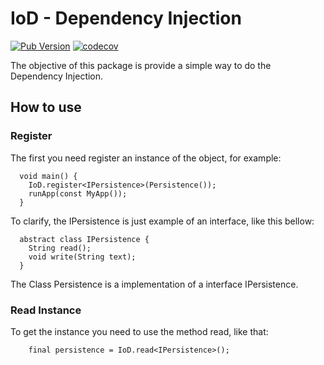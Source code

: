 # IoD - Dependency Injection

[![Pub Version](https://img.shields.io/pub/v/badges?color=blueviolet)](https://pub.dev/packages/iod)
[![codecov](https://codecov.io/github/yohantsn/IoD/branch/master/graph/badge.svg?token=BEX1A1NUG7)](https://codecov.io/github/yohantsn/IoD)



The objective of this package is provide a simple way to do the Dependency Injection.

## How to use
### Register
The first you need register an instance of the object, for example:
```
  void main() {
    IoD.register<IPersistence>(Persistence());
    runApp(const MyApp());
  }
```
To clarify, the IPersistence is just example of an interface, like this bellow:
```
  abstract class IPersistence {
    String read();
    void write(String text);
  }
```

The Class Persistence is a implementation of a interface IPersistence.

### Read Instance

To get the instance you need to use the method read, like that:
```
    final persistence = IoD.read<IPersistence>();
```
